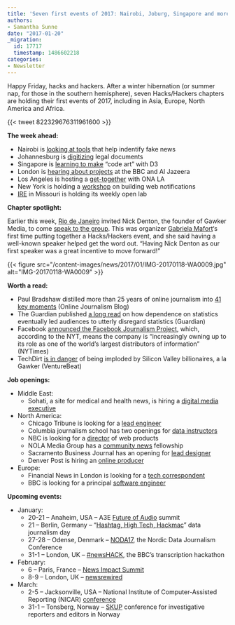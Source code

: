 ```yaml
---
title: 'Seven first events of 2017: Nairobi, Joburg, Singapore and more'
authors:
- Samantha Sunne
date: "2017-01-20"
_migration:
  id: 17717
  timestamp: 1486602218
categories:
- Newsletter
---
```


Happy Friday, hacks and hackers. After a winter hibernation (or summer nap, for those in the southern hemisphere), seven Hacks/Hackers chapters are holding their first events of 2017, including in Asia, Europe, North America and Africa.

{{< tweet 822329676311961600 >}}

**The week ahead:**

  * Nairobi is [looking at tools][1] that help indentify fake news
  * Johannesburg is [digitizing][2] legal documents
  * Singapore is [learning to make][3] &#8220;code art&#8221; with D3
  * London is [hearing about projects][4] at the BBC and Al Jazeera
  * Los Angeles is hosting a [get-together][5] with ONA LA
  * New York is holding a [workshop][6] on building web notifications
  * [IRE][7] in Missouri is holding its weekly open lab

**Chapter spotlight:**

Earlier this week, [Rio de Janeiro][8] invited Nick Denton, the founder of Gawker Media, to come [speak to the group][9]. This was organizer [Gabriela Mafort][10]&#8216;s first time putting together a Hacks/Hackers event, and she said having a well-known speaker helped get the word out. &#8220;Having Nick Denton as our first speaker was a great incentive to move forward!&#8221;

{{< figure src="/content-images/news/2017/01/IMG-20170118-WA0009.jpg" alt="IMG-20170118-WA0009" >}}

**Worth a read:**

  * Paul Bradshaw distilled more than 25 years of online journalism into [41 key moments][11] (Online Journalism Blog)
  * The Guardian published [a long read][12] on how dependence on statistics eventually led audiences to utterly disregard statistics (Guardian)
  * Facebook [announced the Facebook Journalism Project][13], which, according to the NYT, means the company is &#8220;increasingly owning up to its role as one of the world’s largest distributors of information&#8221; (NYTimes)
  * TechDirt [is in danger][14] of being imploded by Silicon Valley billionaires, a la Gawker (VentureBeat)

**Job openings:**

  * Middle East:
      * Sohati, a site for medical and health news, is hiring a [digital media executive][15]
  * North America:
      * Chicago Tribune is looking for a [lead engineer][16]
      * Columbia journalism school has two openings for [data instructors][17]
      * NBC is looking for a [director][18] of web products
      * NOLA Media Group has a [community news][19] fellowship
      * Sacramento Business Journal has an opening for [lead designer][20]
      * Denver Post is hiring an [online producer][21]
  * Europe:
      * Financial News in London is looking for a [tech correspondent][22]
      * BBC is looking for a principal [software engineer][23]

**Upcoming events:**

  * January:
      * 20-21 &#8211; Anaheim, USA &#8211; A3E [Future of Audio][24] summit
      * 21 &#8211; Berlin, Germany &#8211; &#8220;[Hashtag, High Tech, Hackmac][25]&#8221; data journalism day
      * 27-28 &#8211; Odense, Denmark &#8211; [NODA17][26], the Nordic Data Journalism Conference
      * 31-1 &#8211; London, UK &#8211; [#newsHACK][27], the BBC&#8217;s transcription hackathon
  * February:
      * 6 &#8211; Paris, France &#8211; [News Impact Summit][28]
      * 8-9 &#8211; London, UK &#8211; [newsrewired][29]
  * March:
      * 2-5 &#8211; Jacksonville, USA &#8211; National Institute of Computer-Assisted Reporting (NICAR) [conference][30]
      * 31-1 &#8211; Tonsberg, Norway &#8211; [SKUP][31] conference for investigative reporters and editors in Norway

 [1]: https://docs.google.com/forms/d/1QtDI42S78QVpdNWT9mkrQtrZyl-SW_AgYyBRC8bpW0I/viewform?edit_requested=true
 [2]: https://www.meetup.com/HacksHackersAfrica/events/237015756/
 [3]: https://www.meetup.com/Hacks-Hackers-Singapore/events/236936648/
 [4]: https://www.eventbrite.co.uk/e/hackshackers-london-january-meetup-tickets-31002806228
 [5]: https://www.meetup.com/HacksHackers-LA/events/236676436/
 [6]: https://www.meetup.com/hacks-hackers-nyc/events/237016885/
 [7]: http://www.meetup.com/hackshackersIRE/
 [8]: https://www.meetup.com/Hacks-Hackers-Rio/
 [9]: https://www.meetup.com/Hacks-Hackers-Rio/events/236908116/
 [10]: https://twitter.com/gmafort
 [11]: https://onlinejournalismblog.com/2017/01/18/41-key-moments-in-the-history-of-online-journalism-have-i-missed-any/
 [12]: https://www.theguardian.com/politics/2017/jan/19/crisis-of-statistics-big-data-democracy
 [13]: https://www.nytimes.com/2017/01/11/technology/facebook-journalism-project.html?utm_source=API+Need+to+Know+newsletter&utm_campaign=505aa0bc9e-EMAIL_CAMPAIGN_2017_01_12&utm_medium=email&utm_term=0_e3bf78af04-505aa0bc9e-45825441&_r=2
 [14]: http://venturebeat.com/2017/01/11/techdirt-faces-fight-for-its-life-in-inventor-of-email-lawsuit/
 [15]: http://ijnet.org/en/opportunities/health-news-website-seeks-digital-media-executive-lebanon
 [16]: https://github.com/newsapps/jobs/blob/master/lead-engineer-20170113.md
 [17]: http://ledeprogram.com/
 [18]: https://www.mediabistro.com/jobs/description/352852/director-web-products-nbc-news-digital/
 [19]: http://www.careers.poynter.org/job/20732583/editorial-assistant-job-in-new-orleans-la
 [20]: http://snd.org/jobs/view/lead-designer-15/
 [21]: https://www.journalismjobs.com/job-listings/1635355
 [22]: http://www.gorkanajobs.co.uk//job/67335/financial-news-trading-and-technology-correspondent/
 [23]: http://careerssearch.bbc.co.uk/jobs/job/Principal-Software-Engineer/19338
 [24]: http://a3exchange.com/anaheim_2017.html
 [25]: http://dju.verdi.de/journalistentag
 [26]: http://noda2017.dk/
 [27]: https://www.eventbrite.co.uk/e/newshack-transcriptor-tickets-30243581366
 [28]: https://newsimpact.io/summits/news-impact-summit-paris
 [29]: https://www.newsrewired.com/agenda-february17/
 [30]: http://ire.org/conferences/nicar2017/
 [31]: https://skup2017aschedorg.sched.com/